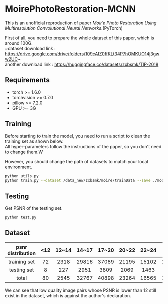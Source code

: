 # MoirePhotoRestoration-MCNN

This is an unofficial reproduction of paper *Moir´e Photo Restoration Using Multiresolution Convolutional Neural Networks*.(PyTorch)

First of all, you need to prepare the whole dataset of this paper, which is around 100G.\
~dataset download link : https://drive.google.com/drive/folders/109cAIZ0ffKLt34P7hOMKUO14j3gww2UC~ \
another download link : https://huggingface.co/datasets/zxbsmk/TIP-2018

## Requirements

* torch >= 1.6.0
* torchvision >= 0.7.0
* pillow >= 7.2.0
* GPU >= 3G

## Training

Before starting to train the model, you need to run a script to clean the training set as shown below.\
All hyper-parameters follow the instructions of the paper, so you don't need to change them.W

However, you should change the path of datasets to match your local environment.

```bash
python utils.py
python train.py --dataset /data_new/zxbsmk/moire/trainData --save ./model
```

## Testing

Get PSNR of the testing set.

```bash
python test.py
```

## Dataset

| psnr distribution | \<12 | 12~14 | 14~17 | 17~20 | 20~22 | 22~24 | \>24  |
| :---------------: | :--: | :---: | :---: | :---: | :---: | :---: | :---: |
|   training set    |  72  | 2318  | 29816 | 37089 | 21195 | 15102 | 12856 |
|    testing set    |  8   |  227  | 2951  | 3809  | 2069  | 1463  | 1324  |
|       total       |  80  | 2545  | 32767 | 40898 | 23264 | 16565 | 14180 |

We can see that low quality image pairs whose PSNR is lower than 12 still exist in the dataset, which is against the author's declaration.
